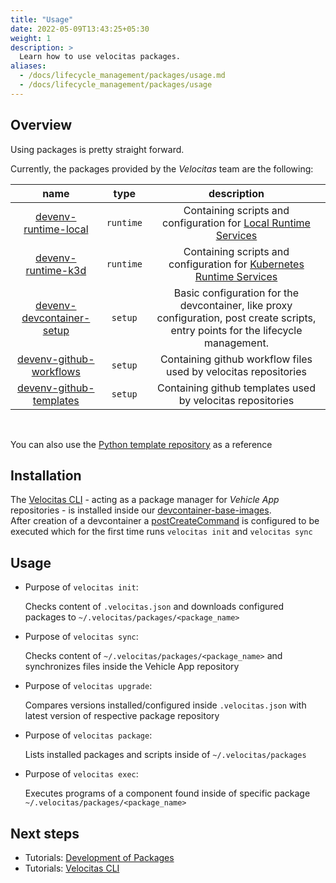 ```yaml
---
title: "Usage"
date: 2022-05-09T13:43:25+05:30
weight: 1
description: >
  Learn how to use velocitas packages.
aliases:
  - /docs/lifecycle_management/packages/usage.md
  - /docs/lifecycle_management/packages/usage
---
```


## Overview

Using packages is pretty straight forward.

Currently, the packages provided by the _Velocitas_ team are the following:

| name | type | description |
|:--------:|:--------:|:---------------:|
|[devenv-runtime-local](https://github.com/eclipse-velocitas/devenv-runtime-local)|`runtime`| Containing scripts and configuration for [Local Runtime Services](/docs/tutorials/vehicle-app-runtime/run_runtime_services_locally/)|
|[devenv-runtime-k3d](https://github.com/eclipse-velocitas/devenv-runtime-k3d)|`runtime`| Containing scripts and configuration for [Kubernetes Runtime Services](/docs/tutorials/vehicle-app-runtime/run_runtime_services_kubernetes/)|
|[devenv-devcontainer-setup](https://github.com/eclipse-velocitas/devenv-devcontainer-setup)|`setup`| Basic configuration for the devcontainer, like proxy configuration, post create scripts, entry points for the lifecycle management. |
|[devenv-github-workflows](https://github.com/eclipse-velocitas/devenv-github-workflows)|`setup`| Containing github workflow files used by velocitas repositories |
|[devenv-github-templates](https://github.com/eclipse-velocitas/devenv-github-templates)|`setup`| Containing github templates used by velocitas repositories |

</br>

You can also use the [Python template repository](https://github.com/eclipse-velocitas/vehicle-app-python-template/blob/main/.velocitas.json) as a reference

## Installation

The [Velocitas CLI](https://github.com/eclipse-velocitas/cli) - acting as a package manager for _Vehicle App_ repositories - is installed inside our [devcontainer-base-images](https://github.com/eclipse-velocitas/devcontainer-base-images).
</br>
After creation of a devcontainer a [postCreateCommand](https://github.com/eclipse-velocitas/vehicle-app-python-template/blob/main/.devcontainer/scripts/postCreateCommand.sh#L18) is configured to be executed which for the first time runs `velocitas init` and `velocitas sync`

## Usage

- Purpose of `velocitas init`:

  Checks content of `.velocitas.json` and downloads configured packages to `~/.velocitas/packages/<package_name>`

- Purpose of `velocitas sync`:

  Checks content of `~/.velocitas/packages/<package_name>` and synchronizes files inside the Vehicle App repository

- Purpose of `velocitas upgrade`:

  Compares versions installed/configured inside `.velocitas.json` with latest version of respective package repository

- Purpose of `velocitas package`:

  Lists installed packages and scripts inside of `~/.velocitas/packages`

- Purpose of `velocitas exec`:

  Executes programs of a component found inside of specific package `~/.velocitas/packages/<package_name>`

## Next steps

- Tutorials: [Development of Packages](/docs/lifecycle_management/packages/development/)
- Tutorials: [Velocitas CLI](/docs/lifecycle_management/cli/)
